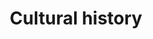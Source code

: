 ---
title: Cultural history
longTitle: 'Cultural history'
tags:
- gccommon
usedFor:
- "[[Culture]]"
---